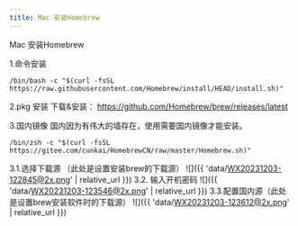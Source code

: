 ```yaml
---
title: Mac 安装Homebrew
---
```


Mac 安装Homebrew

1.命令安装

```
/bin/bash -c "$(curl -fsSL https://raw.githubusercontent.com/Homebrew/install/HEAD/install.sh)"
```

2.pkg 安装
下载&安装： https://github.com/Homebrew/brew/releases/latest

3.国内镜像
国内因为有伟大的墙存在，使用需要国内镜像才能安装。
```
/bin/zsh -c "$(curl -fsSL https://gitee.com/cunkai/HomebrewCN/raw/master/Homebrew.sh)"
```
3.1.选择下载源 （此处是设置安装brew的下载源）
![]({{ 'data/WX20231203-122845@2x.png' | relative_url }})
3.2. 输入开机密码
![]({{ 'data/WX20231203-123546@2x.png' | relative_url }})
3.3.配置国内源（此处是设置brew安装软件时的下载源）
![]({{ 'data/WX20231203-123612@2x.png' | relative_url }})
